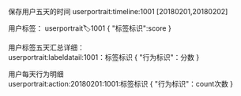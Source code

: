 
保存用户五天的时间
    userportrait:timeline:1001 [20180201,20180202]
    
用户标签：
    userportrait:label:1001 
        {
            "标签标识":score
        }
 
用户标签五天汇总详细：       
    userportrait:labeldatail:1001：标签标识
        {
            "行为标识"：分数
        }
 
用户每天行为明细       
    userportrait:action:20180201:1001:标签标识
        {
            "行为标识"：count次数
        }
        